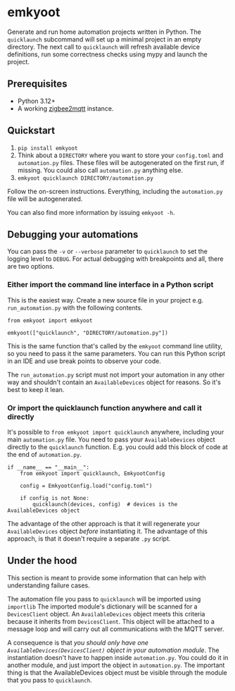 # emkyoot

Generate and run home automation projects written in Python. The `quicklaunch` subcommand will set up a minimal project in an empty directory. The next call to `quicklaunch` will refresh available device definitions, run some correctness checks using mypy and launch the project.

## Prerequisites

- Python 3.12+
- A working [zigbee2mqtt](https://www.zigbee2mqtt.io) instance.

## Quickstart

1) `pip install emkyoot`
2) Think about a `DIRECTORY` where you want to store your `config.toml` and `automation.py` files. These files will be autogenerated on the first run, if missing. You could also call `automation.py` anything else.
3) `emkyoot quicklaunch DIRECTORY/automation.py`

Follow the on-screen instructions. Everything, including the `automation.py` file will be autogenerated.

You can also find more information by issuing `emkyoot -h`.

## Debugging your automations

You can pass the `-v` or `--verbose` parameter to `quicklaunch` to set the logging level to `DEBUG`. For actual debugging with breakpoints and all, there are two options.

### Either import the command line interface in a Python script

This is the easiest way. Create a new source file in your project e.g. `run_automation.py` with the following contents.

```
from emkyoot import emkyoot

emkyoot(["quicklaunch", "DIRECTORY/automation.py"])
```

This is the same function that's called by the `emkyoot` command line utility, so you need to pass it the same parameters. You can run this Python script in an IDE and use break points to observe your code.

The `run_automation.py` script must not import your automation in any other way and shouldn't contain an `AvailableDevices` object for reasons. So it's best to keep it lean.

### Or import the quicklaunch function anywhere and call it directly

It's possible to `from emkyoot import quicklaunch` anywhere, including your main `automation.py` file. You need to pass your `AvailableDevices` object directly to the `quicklaunch` function. E.g. you could add this block of code at the end of `automation.py`.

```
if __name__ == "__main__":
    from emkyoot import quicklaunch, EmkyootConfig

    config = EmkyootConfig.load("config.toml")

    if config is not None:
        quicklaunch(devices, config)  # devices is the AvailableDevices object
```

The advantage of the other approach is that it will regenerate your `AvailableDevices` object *before* instantiating it. The advantage of this approach, is that it doesn't require a separate `.py` script.

## Under the hood

This section is meant to provide some information that can help with understanding failure cases.

The automation file you pass to `quicklaunch` will be imported using `importlib` The imported module's dictionary will be scanned for a `DevicesClient` object. An `AvailableDevices` object meets this criteria because it inherits from `DevicesClient`. This object will be attached to a message loop and will carry out all communications with the MQTT server.

A consequence is that *you should only have one `AvailableDevices(DevicesClient)` object in your automation module*. The instantiation doesn't have to happen inside `automation.py`. You could do it in another module, and just import the object in `automation.py`. The important thing is that the AvailableDevices object must be visible through the module that you pass to `quicklaunch`.


